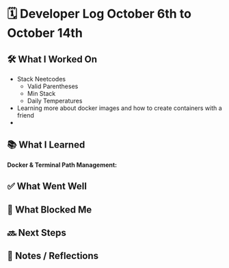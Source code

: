 

# 🗓️ Developer Log October 6th to October 14th 

## 🛠 What I Worked On
- Stack Neetcodes
  - Valid Parentheses 
  - Min Stack 
  - Daily Temperatures 
- Learning more about docker images and how to create containers with a friend
- 

## 📚 What I Learned
**Docker & Terminal Path Management:**


## ✅ What Went Well


## 🚧 What Blocked Me


## 🔜 Next Steps


## 📝 Notes / Reflections





